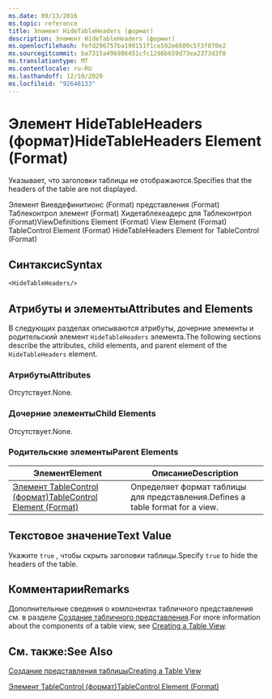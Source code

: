 ```yaml
---
ms.date: 09/13/2016
ms.topic: reference
title: Элемент HideTableHeaders (формат)
description: Элемент HideTableHeaders (формат)
ms.openlocfilehash: fefd296757ba190151f1ce592e6609c5f3f070e2
ms.sourcegitcommit: ba7315a496986451cfc1296b659d73ea2373d3f0
ms.translationtype: MT
ms.contentlocale: ru-RU
ms.lasthandoff: 12/10/2020
ms.locfileid: "92648133"
---
```

# <a name="hidetableheaders-element-format"></a><span data-ttu-id="59cfa-103">Элемент HideTableHeaders (формат)</span><span class="sxs-lookup"><span data-stu-id="59cfa-103">HideTableHeaders Element (Format)</span></span>

<span data-ttu-id="59cfa-104">Указывает, что заголовки таблицы не отображаются.</span><span class="sxs-lookup"><span data-stu-id="59cfa-104">Specifies that the headers of the table are not displayed.</span></span>

<span data-ttu-id="59cfa-105">Элемент Виевдефинитионс (Format) представления (Format) Таблеконтрол элемент (Format) Хидетаблехеадерс для Таблеконтрол (Format)</span><span class="sxs-lookup"><span data-stu-id="59cfa-105">ViewDefinitions Element (Format) View Element (Format) TableControl Element (Format) HideTableHeaders Element for TableControl (Format)</span></span>

## <a name="syntax"></a><span data-ttu-id="59cfa-106">Синтаксис</span><span class="sxs-lookup"><span data-stu-id="59cfa-106">Syntax</span></span>

```vb
<HideTableHeaders/>
```

## <a name="attributes-and-elements"></a><span data-ttu-id="59cfa-107">Атрибуты и элементы</span><span class="sxs-lookup"><span data-stu-id="59cfa-107">Attributes and Elements</span></span>

<span data-ttu-id="59cfa-108">В следующих разделах описываются атрибуты, дочерние элементы и родительский элемент `HideTableHeaders` элемента.</span><span class="sxs-lookup"><span data-stu-id="59cfa-108">The following sections describe the attributes, child elements, and parent element of the `HideTableHeaders` element.</span></span>

### <a name="attributes"></a><span data-ttu-id="59cfa-109">Атрибуты</span><span class="sxs-lookup"><span data-stu-id="59cfa-109">Attributes</span></span>

<span data-ttu-id="59cfa-110">Отсутствует.</span><span class="sxs-lookup"><span data-stu-id="59cfa-110">None.</span></span>

### <a name="child-elements"></a><span data-ttu-id="59cfa-111">Дочерние элементы</span><span class="sxs-lookup"><span data-stu-id="59cfa-111">Child Elements</span></span>

<span data-ttu-id="59cfa-112">Отсутствует.</span><span class="sxs-lookup"><span data-stu-id="59cfa-112">None.</span></span>

### <a name="parent-elements"></a><span data-ttu-id="59cfa-113">Родительские элементы</span><span class="sxs-lookup"><span data-stu-id="59cfa-113">Parent Elements</span></span>

|<span data-ttu-id="59cfa-114">Элемент</span><span class="sxs-lookup"><span data-stu-id="59cfa-114">Element</span></span>|<span data-ttu-id="59cfa-115">Описание</span><span class="sxs-lookup"><span data-stu-id="59cfa-115">Description</span></span>|
|-------------|-----------------|
|[<span data-ttu-id="59cfa-116">Элемент TableControl (формат)</span><span class="sxs-lookup"><span data-stu-id="59cfa-116">TableControl Element (Format)</span></span>](./tablecontrol-element-format.md)|<span data-ttu-id="59cfa-117">Определяет формат таблицы для представления.</span><span class="sxs-lookup"><span data-stu-id="59cfa-117">Defines a table format for a view.</span></span>|

## <a name="text-value"></a><span data-ttu-id="59cfa-118">Текстовое значение</span><span class="sxs-lookup"><span data-stu-id="59cfa-118">Text Value</span></span>

<span data-ttu-id="59cfa-119">Укажите `true` , чтобы скрыть заголовки таблицы.</span><span class="sxs-lookup"><span data-stu-id="59cfa-119">Specify `true` to hide the headers of the table.</span></span>

## <a name="remarks"></a><span data-ttu-id="59cfa-120">Комментарии</span><span class="sxs-lookup"><span data-stu-id="59cfa-120">Remarks</span></span>

<span data-ttu-id="59cfa-121">Дополнительные сведения о компонентах табличного представления см. в разделе [Создание табличного представления](./creating-a-table-view.md).</span><span class="sxs-lookup"><span data-stu-id="59cfa-121">For more information about the components of a table view, see [Creating a Table View](./creating-a-table-view.md).</span></span>

## <a name="see-also"></a><span data-ttu-id="59cfa-122">См. также:</span><span class="sxs-lookup"><span data-stu-id="59cfa-122">See Also</span></span>

[<span data-ttu-id="59cfa-123">Создание представления таблицы</span><span class="sxs-lookup"><span data-stu-id="59cfa-123">Creating a Table View</span></span>](./creating-a-table-view.md)

[<span data-ttu-id="59cfa-124">Элемент TableControl (формат)</span><span class="sxs-lookup"><span data-stu-id="59cfa-124">TableControl Element (Format)</span></span>](./tablecontrol-element-format.md)
